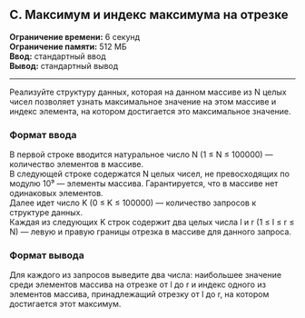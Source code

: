 ## C. Максимум и индекс максимума на отрезке

**Ограничение времени:** 6 секунд  
**Ограничение памяти:** 512 МБ  
**Ввод:** стандартный ввод  
**Вывод:** стандартный вывод  

---

Реализуйте структуру данных, которая на данном массиве из N целых чисел позволяет узнать максимальное значение на этом массиве и индекс элемента, на котором достигается это максимальное значение.

### Формат ввода

В первой строке вводится натуральное число N (1 ≤ N ≤ 100000) — количество элементов в массиве.  
В следующей строке содержатся N целых чисел, не превосходящих по модулю 10⁹ — элементы массива. Гарантируется, что в массиве нет одинаковых элементов.  
Далее идет число K (0 ≤ K ≤ 100000) — количество запросов к структуре данных.  
Каждая из следующих K строк содержит два целых числа l и r (1 ≤ l ≤ r ≤ N) — левую и правую границы отрезка в массиве для данного запроса.

### Формат вывода

Для каждого из запросов выведите два числа: наибольшее значение среди элементов массива на отрезке от l до r и индекс одного из элементов массива, принадлежащий отрезку от l до r, на котором достигается этот максимум.